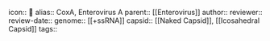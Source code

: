 icon:: 🦠
alias:: CoxA, Enterovirus A
parent:: [[Enterovirus]] 
author::
reviewer::
review-date::
genome:: [[+ssRNA]] 
capsid:: [[Naked Capsid]], [[Icosahedral Capsid]] 
tags::

